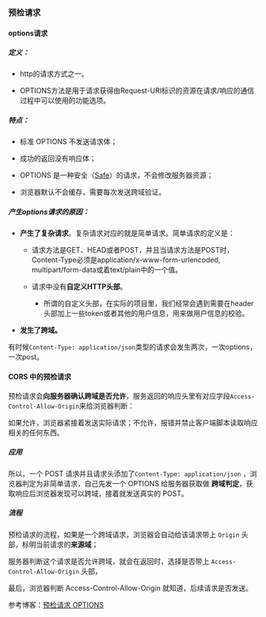 ### 预检请求

#### options请求

##### 定义：

- http的请求方式之一。

- OPTIONS方法是用于请求获得由Request-URI标识的资源在请求/响应的通信过程中可以使用的功能选项。

##### 特点：

- 标准 OPTIONS 不发送请求体；

- 成功的返回没有响应体；

- OPTIONS 是一种安全（[Safe](https://link.zhihu.com/?target=https%3A//developer.mozilla.org/en-US/docs/Glossary/Safe)）的请求，不会修改服务器资源；
- 浏览器默认不会缓存，需要每次发送跨域验证。

##### 产生options请求的原因：

- **产生了复杂请求**。复杂请求对应的就是简单请求。简单请求的定义是：
  - 请求方法是GET、HEAD或者POST，并且当请求方法是POST时，Content-Type必须是application/x-www-form-urlencoded, multipart/form-data或着text/plain中的一个值。
  - 请求中没有**自定义HTTP头部**。

    - 所谓的自定义头部，在实际的项目里，我们经常会遇到需要在header头部加上一些token或者其他的用户信息，用来做用户信息的校验。

- **发生了跨域。**

有时候`Content-Type: application/json`类型的请求会发生两次，一次options，一次post。

#### CORS 中的预检请求

预检请求会**向服务器确认跨域是否允许**，服务返回的响应头里有对应字段`Access-Control-Allow-Origin`来给浏览器判断：

如果允许，浏览器紧接着发送实际请求；不允许，报错并禁止客户端脚本读取响应相关的任何东西。

##### 应用

所以，一个 POST 请求并且请求头添加了`Content-Type: application/json` ，浏览器判定为非简单请求，自己先发一个 OPTIONS 给服务器获取做 **跨域判定**，获取响应后浏览器发现可以跨域，接着就发送真实的 POST。

##### 流程

预检请求的流程，如果是一个跨域请求，浏览器会自动给该请求带上 `Origin` 头部，标明当前请求的**来源域**；

服务器判断这个请求是否允许跨域，就会在返回时，选择是否带上 `Access-Control-Allow-Origin` 头部，

最后，浏览器判断 Access-Control-Allow-Origin 就知道，后续请求是否发送。



参考博客：[预检请求 OPTIONS](https://zhuanlan.zhihu.com/p/46405073)